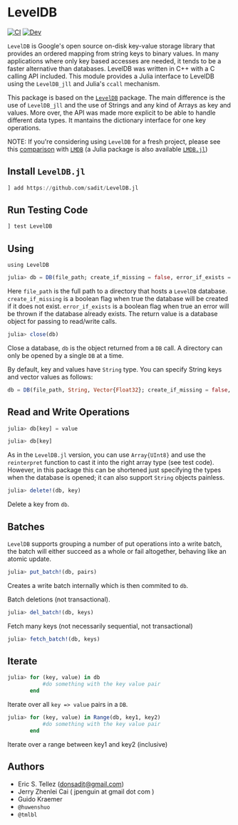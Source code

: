 # LevelDB
[![CI](https://github.com/sadit/LevelDB.jl/actions/workflows/ci.yml/badge.svg)](https://github.com/sadit/LevelDB.jl/actions/workflows/ci.yml)
[![Dev](https://img.shields.io/badge/docs-dev-blue.svg)](https://sadit.github.io/LevelDB.jl)

`LevelDB` is Google's open source on-disk key-value storage library that
provides an ordered mapping from string keys to binary values. In many
applications where only key based accesses are needed, it tends to be a faster
alternative than databases. LevelDB was written in C++ with a C calling API
included. This module provides a Julia interface to LevelDB using the `LevelDB_jll` and Julia's
`ccall` mechanism.

This package is based on the [`LevelDB`](https://github.com/jerryzhenleicai/LevelDB.jl) package.
The main difference is the use of `LevelDB_jll` and the use of Strings and any kind of Arrays as key and values.
More over, the API was made more explicit to be able to handle different data types.
It mantains the dictionary interface for one key operations.

NOTE: If you're considering using `LevelDB` for a fresh project, please see this [comparison](https://mozilla.github.io/firefox-browser-architecture/text/0017-lmdb-vs-leveldb.html)
with [`LMDB`](https://www.symas.com/lmdb) (a Julia package is also available [`LMDB.jl`](https://github.com/wildart/LMDB.jl))

## Install `LevelDB.jl`

```julia
] add https://github.com/sadit/LevelDB.jl
```

## Run Testing Code

```julia
] test LevelDB
```

## Using 

```
using LevelDB
```

```julia
julia> db = DB(file_path; create_if_missing = false, error_if_exists = false)
```

Here `file_path` is the full path to a directory that hosts a `LevelDB` database.
`create_if_missing` is a boolean flag when true the database will be created if
it does not exist. `error_if_exists` is a boolean flag when true an error will
be thrown if the database already exists. The return value is a database object
for passing to read/write calls.

```julia
julia> close(db)
```

Close a database, `db` is the object returned from a `DB` call. A
directory can only be opened by a single `DB` at a time.

By default, key and values have `String` type. You can specify String keys and vector values as follows:

```julia
db = DB(file_path, String, Vector{Float32}; create_if_missing = false, error_if_exists = false)
```

## Read and Write Operations

```julia
julia> db[key] = value
```

```julia
julia> db[key]
```

As in the `LevelDB.jl` version, you can use `Array{UInt8}` and use the `reinterpret` function to
cast it into the right array type (see test code). However, in this package this can be shortened just specifying
the types when the database is opened; it can also support `String` objects painless.

```julia
julia> delete!(db, key)
```

Delete a key from `db`.

## Batches

`LevelDB` supports grouping a number of put operations into a write batch, the
batch will either succeed as a whole or fail altogether, behaving like an atomic
update.

```julia
julia> put_batch!(db, pairs)
```

Creates a write batch internally which is then commited to `db`.

Batch deletions (not transactional).
```julia
julia> del_batch!(db, keys)
```

Fetch many keys (not necessarily sequential, not transactional)
```julia
julia> fetch_batch!(db, keys)
```


## Iterate

```julia
julia> for (key, value) in db
           #do something with the key value pair
       end
```
Iterate over all `key => value` pairs in a `DB`.


```julia
julia> for (key, value) in Range(db, key1, key2)
           #do something with the key value pair
       end
```
Iterate over a range between key1 and key2 (inclusive)


## Authors
- Eric S. Tellez (donsadit@gmail.com)
- Jerry Zhenlei Cai ( jpenguin at gmail dot com )
- Guido Kraemer
- `@huwenshuo`
- `@tmlbl`
